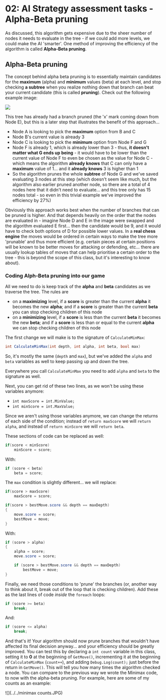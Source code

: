 # 02: AI Strategy assessment tasks - Alpha-Beta pruning

As discussed, this algorithm gets expensive due to the sheer number of nodes it needs to evaluate in the tree - if we could add more levels, we could make the AI 'smarter'. One method of improving the efficiency of the algorithm is called **Alpha-Beta pruning**.

## Alpha-Beta pruning

The concept behind alpha beta pruning is to essentially maintain candidates for the **maximum** (alpha) and **minimum** values (beta) at each level, and stop checking **a subtree** when you realize nothing down that branch can beat your current candidate (this is called **pruning**). Check out the following example image:

![](https://static.javatpoint.com/tutorial/ai/images/alpha-beta-pruning-step7.png)

This tree has already had a branch pruned (the 'x' mark coming down from Node E), but this is a later step that illustrates the benefit of this approach... 

- Node A is looking to pick the **maximum** option from B and C
- Node B's current value is already 3
- Node C is looking to pick the **minimum** option from Node F and G
- Node F is already 1, which is already lower than 3 - thus, **it doesn't matter what G ends up being** - it would have to be lower than the current value of Node F to even be chosen as the value for Node C - which means the algorithm **already knows** that C can only have a **maximum** value of 1... and it **already knows** 3 is higher than 1
- So the algorithm prunes the whole **subtree** of Node G and we've saved evaluating 3 nodes at this step (which doesn't seem like much, but the algorithm also earlier pruned another node, so there are a total of 4 nodes here that it didn't need to evaluate... and this tree only has 15 nodes total - so even in this trivial example we've improved the efficiency by 27%)

Obviously this approach works best when the number of branches that can be pruned is higher. And that depends heavily on the order that the nodes are evaluated in - imagine Node D and E in the image were swapped and the algorithm evaluated E first... then the candidate would be 9, and it would have to check both options of D for possible lower values. In a **real chess engine** the moves would be ordered in certain ways to make the tree more 'prunable' and thus more efficient (e.g. certain pieces at certain positions will be known to be better moves for attacking or defending, etc... there are usually lookup tables of moves that can help prioritise a certain order to the tree - this is beyond the scope of this class, but it's interesting to know about).

### Coding Alph-Beta pruning into our game

All we need to do is keep track of the **alpha** and **beta** candidates as we traverse the tree. The rules are

- on a **maximizing** level, if a **score** is greater than the current **alpha** it becomes the new **alpha**; and if a **score** is greater than the current **beta** you can stop checking children of this node
- on a **minimizing** level, if a **score** is less than the current **beta** it becomes the new **beta**; and if a **score** is less than or equal to the current **alpha** we can stop checking children of this node

The first change we will make is to the signature of `CalculateMinMax`:

```csharp
int CalculateMinMax(int depth, int alpha, int beta, bool max)
```

So, it's mostly the same (`depth` and `max`), but we've added the `alpha` and `beta` variables as well to keep passing up and down the tree.

Everywhere you call `CalculateMinMax` you need to add `alpha` and `beta` to the signature as well.

Next, you can get rid of these two lines, as we won't be using these variables anymore: 
- `int maxScore = int.MinValue;`
- `int minScore = int.MaxValue;`

Since we aren't using those variables anymore, we can change the returns of each side of the condition; instead of `return maxScore` we will `return alpha`, and instead of `return minScore` we will `return beta`.

These sections of code can be replaced as well:

```csharp
if(score < minScore)                
    minScore = score;
```

With:

```csharp
if (score < beta)                
    beta = score;
```

The `max` condition is slightly different... we will replace:

```csharp
if(score > maxScore)                
    maxScore = score;                      

if(score > bestMove.score && depth == maxDepth)
{
    move.score = score;
    bestMove = move;                    
}
```

With:

```csharp
if (score > alpha)
{
    alpha = score;
    move.score = score;

    if (score > bestMove.score && depth == maxDepth)                                                                
        bestMove = move;                                                            
}
```

Finally, we need those conditions to 'prune' the branches (or, another way to think about it, break out of the loop that is checking children). Add these as the last lines of code *inside* the `foreach` loops:

```csharp
if (score >= beta)                
    break;
```

And:

```csharp
if (score <= alpha)                
    break; 
```

And that's it! Your algorithm should now prune branches that wouldn't have affected its final decision anyway... and your efficiency should be greatly improved. You can test this by declaring a `int count` variable in this class, setting it to **0** at the beginning of `GetMove()`, incrementing it at the beginning of `CalculateMinMax` (`count++`), and adding `Debug.Log(count);` just before the return in `GetMove()`. This will tell you how many times the algorithm checked a node. You can compare to the previous way we wrote the Minimax code, to now with the alpha-beta pruning. For example, here are some of my counts as an example:

![](../../minimax counts.JPG)
